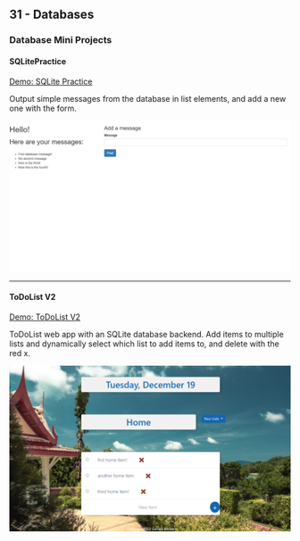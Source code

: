## 31 - Databases

### Database Mini Projects

#### SQLitePractice

[Demo: SQLite Practice](https://sqlitepractice.gdbecker.repl.co/)

Output simple messages from the database in list elements, and add a new one with the form.

!["SQLitePractice"](./SQLitePractice.png)

---

#### ToDoList V2

[Demo: ToDoList V2](https://todolistv2.gdbecker.repl.co/)

ToDoList web app with an SQLite database backend. Add items to multiple lists and dynamically select which list to add items to, and delete with the red x.

!["ToDoListV2"](./ToDoListV2.png)
